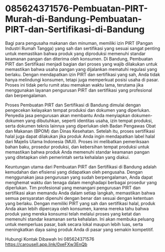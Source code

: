 # 085624371576-Pembuatan-PIRT-Murah-di-Bandung-Pembuatan-PIRT-dan-Sertifikasi-di-Bandung

Bagi para pengusaha makanan dan minuman, memiliki izin PIRT (Pangan Industri Rumah Tangga) yang sah dan sertifikasi yang sesuai sangat penting untuk memastikan bahwa produk yang diproduksi memenuhi standar keamanan pangan dan diterima oleh konsumen. Di Bandung, Pembuatan PIRT dan Sertifikasi menjadi bagian dari proses yang wajib dilakukan untuk memastikan bahwa usaha pangan yang dijalankan mematuhi regulasi yang berlaku. Dengan mendapatkan izin PIRT dan sertifikasi yang sah, Anda tidak hanya melindungi konsumen, tetapi juga memperkuat posisi usaha di pasar. Proses ini tidak perlu rumit atau memakan waktu lama, terutama jika menggunakan layanan pengurusan PIRT dan sertifikasi yang profesional dan berpengalaman.

Proses Pembuatan PIRT dan Sertifikasi di Bandung dimulai dengan pengecekan kelayakan tempat produksi dan dokumen yang diperlukan. Penyedia jasa pengurusan akan membantu Anda menyiapkan dokumen-dokumen yang dibutuhkan, seperti identitas usaha, izin tempat produksi, serta dokumen teknis lainnya yang diperlukan oleh Badan Pengawas Obat dan Makanan (BPOM) dan Dinas Kesehatan. Setelah itu, proses sertifikasi halal juga dapat dilakukan jika produk Anda ingin mendapatkan label halal dari Majelis Ulama Indonesia (MUI). Proses ini melibatkan pemeriksaan bahan baku, prosedur produksi, dan kebersihan tempat produksi untuk memastikan bahwa produk Anda memenuhi standar keamanan pangan yang ditetapkan oleh pemerintah serta kehalalan yang diakui.

Keuntungan utama dari Pembuatan PIRT dan Sertifikasi di Bandung adalah kemudahan dan efisiensi yang didapatkan oleh pengusaha. Dengan menggunakan jasa pengurusan yang sudah berpengalaman, Anda dapat menghemat waktu dan tenaga dalam menghadapi berbagai prosedur yang diperlukan. Tim profesional yang menangani pengurusan PIRT dan sertifikasi akan memandu Anda dalam setiap langkah, memastikan bahwa semua persyaratan dipenuhi dengan benar dan sesuai dengan ketentuan yang berlaku. Dengan memiliki PIRT yang sah dan sertifikasi halal, produk Anda akan lebih dipercaya oleh konsumen, karena mereka tahu bahwa produk yang mereka konsumsi telah melalui proses yang ketat dan memenuhi standar keamanan serta kehalalan. Ini akan membuka peluang untuk memperluas pasar, baik secara lokal maupun lebih luas, serta meningkatkan daya saing produk Anda di pasar yang semakin kompetitif.

Hubungi Kontak Dibawah Ini
085624371576
https://carousell.app.link/0xeFXw3EnQb
